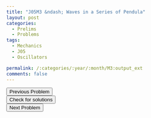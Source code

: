 ```yaml
---
title: "J05M3 &ndash; Waves in a Series of Pendula"
layout: post
categories:
  - Prelims
  - Problems
tags:
  - Mechanics
  - J05
  - Oscillators

permalink: /:categories/:year/:month/M3:output_ext
comments: false
---
```

<object data="2005J3M.pdf" type="application/pdf" width="100%" height="500"></object>

<div class='navbar'>
	<div float='left'><button onclick="window.location='M2.html'" >Previous Problem</button></div>
	<div float='center'><button onclick="window.location='https://princetonprelim.com/prelim/14/'">Check for solutions</button></div>
	<div float='right'><button onclick="window.location='E1.html'" > Next Problem</button></div>
</div>
